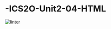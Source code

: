 # -ICS2O-Unit2-04-HTML
 [![linter](https://github.com/Logan-Parker/-ICS2O-Unit2-04-HTML/workflows/linter/badge.svg)](https://github.com/marketplace/actions/super-linter)      
